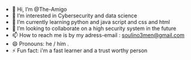 - 👋 Hi, I’m @The-Amigo
- 👀 I’m interested in Cybersecurity and data science 
- 🌱 I’m currently learning python and java script and css and html
- 💞️ I’m looking to collaborate on a high security system in the future
- 📫 How to reach me is by my adress-email : soulino3men@gmail.com
- 😄 Pronouns: he / him .
- ⚡ Fun fact: i'm a fast learner and a trust worthy person 
<!---
The-Amigo/The-Amigo is a ✨ special ✨ repository because its `README.md` (this file) appears on your GitHub profile.
You can click the Preview link to take a look at your changes.
--->
